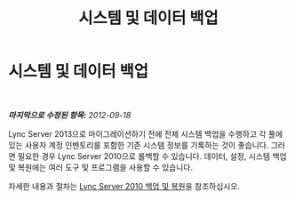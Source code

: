 ﻿---
title: 시스템 및 데이터 백업
TOCTitle: 시스템 및 데이터 백업
ms:assetid: d61fddc1-98d4-4577-a371-33f9e221288c
ms:mtpsurl: https://technet.microsoft.com/ko-kr/library/JJ205303(v=OCS.15)
ms:contentKeyID: 49305169
ms.date: 08/24/2015
mtps_version: v=OCS.15
ms.translationtype: HT
---

# 시스템 및 데이터 백업

 

_**마지막으로 수정된 항목:** 2012-09-18_

Lync Server 2013으로 마이그레이션하기 전에 전체 시스템 백업을 수행하고 각 풀에 있는 사용자 계정 인벤토리를 포함한 기존 시스템 정보를 기록하는 것이 좋습니다. 그러면 필요한 경우 Lync Server 2010으로 롤백할 수 있습니다. 데이터, 설정, 시스템 백업 및 복원에는 여러 도구 및 프로그램을 사용할 수 있습니다.

자세한 내용과 절차는 [Lync Server 2010 백업 및 복원](http://go.microsoft.com/fwlink/?linkid=265417%26clcid=0x412)을 참조하십시오.

